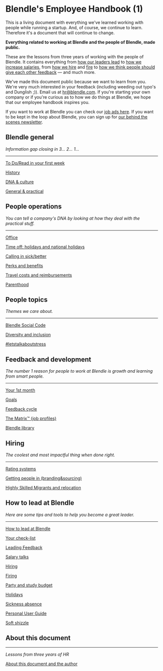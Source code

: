 # Blendle's Employee Handbook (1)

This is a living document with everything we've learned working with people while running a startup. And, of course, we continue to learn. Therefore it's a document that will continue to change. 

**Everything related to working at Blendle and the people of Blendle, made public.**

These are the lessons from three years of working with the people of Blendle. It contains everything from [how our leaders lead](https://www.notion.so/ecfb7e647136468a9a0a32f1771a8f52?pvs=21) to [how we increase salaries](https://www.notion.so/Salary-Review-e11b6161c6d34f5c9568bb3e83ed96b6?pvs=21), from [how we hire](https://www.notion.so/Hiring-451bbcfe8d9b49438c0633326bb7af0a?pvs=21) and [fire](https://www.notion.so/Firing-5567687a2000496b8412e53cd58eed9d?pvs=21) to [how we think people should give each other feedback](https://www.notion.so/Our-Feedback-Process-eb64f1de796b4350aeab3bc068e3801f?pvs=21) — and much more.

We've made this document public because we want to learn from you. We're very much interested in your feedback (including weeding out typo's and Dunglish ;)). Email us at hr@blendle.com. If you're starting your own company or if you're curious as to how we do things at Blendle, we hope that our employee handbook inspires you.

If you want to work at Blendle you can check our [job ads here](https://blendle.homerun.co/). If you want to be kept in the loop about Blendle, you can sign up for [our behind the scenes newsletter](https://blendle.homerun.co/yes-keep-me-posted/tr/apply?token=8092d4128c306003d97dd3821bad06f2).

## Blendle general

*Information gap closing in 3... 2... 1...*

---

[To Do/Read in your first week](https://www.notion.so/To-Do-Read-in-your-first-week-cc06356f75bc488a8b034ce6120bfbfe?pvs=21)

[History](https://www.notion.so/History-0f5d54bd63c24951ac3364bd3d2cb89f?pvs=21)

[DNA & culture](https://www.notion.so/DNA-culture-78bba7d1a5ad45a4a25e024ed7b69133?pvs=21)

[General & practical ](https://www.notion.so/General-practical-34f598a93c70473f8eb64e72372ed7fe?pvs=21)

## People operations

*You can tell a company's DNA by looking at how they deal with the practical stuff.*  

---

[Office](https://www.notion.so/Office-eccdc2e8929d406d9a2fd31ec05c7557?pvs=21)

[Time off: holidays and national holidays](https://www.notion.so/Time-off-holidays-and-national-holidays-fb5c7378d6c0437f927e3ae6bf11e26e?pvs=21)

[Calling in sick/better](https://www.notion.so/Calling-in-sick-better-485d3cb2b7df4a7ea97e305869b858c0?pvs=21)

[Perks and benefits](https://www.notion.so/Perks-and-benefits-b4c5573e015e4503b86a1fbd9e994e7f?pvs=21)

[Travel costs and reimbursements](https://www.notion.so/Travel-costs-and-reimbursements-b26d4e2328a34742992ab337d0589999?pvs=21)

[Parenthood](https://www.notion.so/Parenthood-5bbb4822806549e9ba2b0273ba0a7b95?pvs=21)

## People topics

*Themes we care about.*

---

[Blendle Social Code](https://www.notion.so/Blendle-Social-Code-817d8abd93bd4af98d5043fa3bd6df9a?pvs=21)

[Diversity and inclusion](https://www.notion.so/Diversity-and-inclusion-eab8eff0a632454f8a58434520aeab6e?pvs=21)

[#letstalkaboutstress](https://www.notion.so/letstalkaboutstress-4a61900946134300ad453d2064e6799b?pvs=21)

## Feedback and development

*The number 1 reason for people to work at Blendle is growth and learning from smart people.*

---

[Your 1st month ](https://www.notion.so/Your-1st-month-e6ddbc49a8b14551957f995c847991c3?pvs=21)

[Goals](https://www.notion.so/Goals-d70743f7ed67443da62a1c4eead29c0c?pvs=21)

[Feedback cycle](https://www.notion.so/Feedback-cycle-680e2619eda24c1fa35544c12508e420?pvs=21)

[The Matrix™ (job profiles)](https://www.notion.so/The-Matrix-job-profiles-3ad59695774b40759820ee31496c55fb?pvs=21)

[Blendle library](https://www.notion.so/Blendle-library-a88bb1ab207e4753996e7882a22d3b92?pvs=21)

## **Hiring**

*The coolest and most impactful thing when done right.*

---

[Rating systems](https://www.notion.so/Rating-systems-6425dca43d4b495da2e463bfcf2fff26?pvs=21)

[Getting people in (branding&sourcing)](https://www.notion.so/Getting-people-in-branding-sourcing-541c3a07020f49168a396f673245f00a?pvs=21)

[Highly Skilled Migrants and relocation](https://www.notion.so/Highly-Skilled-Migrants-and-relocation-27a08302f02d475da3051680c9fc714a?pvs=21)

## How to lead at Blendle

*Here are some tips and tools to help you become a great leader.*

---

[How to lead at Blendle ](https://www.notion.so/How-to-lead-at-Blendle-26cfbf7e5c524d7ba0791c73636546eb?pvs=21)

[Your check-list](https://www.notion.so/Your-check-list-9bc48ea4eeb440018bd9b92394a249fb?pvs=21)

[Leading Feedback ](https://www.notion.so/Leading-Feedback-fd16c126ffbf466094012108f6d5dafc?pvs=21)

[Salary talks](https://www.notion.so/Salary-talks-3d2cff81531844549888f6a35fdb12c6?pvs=21)

[Hiring ](https://www.notion.so/Hiring-6a128832b8dd4b94ab33f2e256c2c7d2?pvs=21)

[Firing](https://www.notion.so/Firing-ac6a6d0c1d2745d3b1438991e300c471?pvs=21)

[Party and study budget](https://www.notion.so/Party-and-study-budget-0cca0bfb6c7f407eb63d0fe67ec0c6cf?pvs=21)

[Holidays](https://www.notion.so/Holidays-f7f64b8edcd9452ba555f88d65e1c330?pvs=21)

[Sickness absence](https://www.notion.so/Sickness-absence-e462fce20f894ad0916144c8c0563579?pvs=21)

[Personal User Guide](https://www.notion.so/Personal-User-Guide-0cd5b587623b4d86b6b409f66cf30843?pvs=21)

[Soft shizzle](https://www.notion.so/Soft-shizzle-256c6889e2ac4d1390ea2ceb38f82762?pvs=21)

## About this document

---

*Lessons from three years of HR*

[About this document and the author](https://www.notion.so/About-this-document-and-the-author-9158b85dc1c3496491a625b90cde870f?pvs=21)
